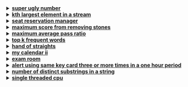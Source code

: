 <details>
<summary><strong><a href = "https://leetcode.com/problems/super-ugly-number/">super ugly number</a></strong></summary>

```cpp
class Solution {
public:
    int nthSuperUglyNumber(int n, vector<int>& primes) {
        priority_queue<long, vector<long>, greater<long>> pq;  // min_heap

        pq.push(1);
        long current_ugly = 0;

        for(int i = 0; i < n; i++) {
            current_ugly = pq.top();
            pq.pop();

            for(int prime : primes) {  // 2, 3, 5
                if(current_ugly <= INT_MAX / prime) // current_ugly = 12, prime = 2
                    pq.push(prime * current_ugly);  // [15, 16, 18, 20, 24, 25, 27]
                
                if(current_ugly % prime == 0)
                    break;
            }
        }
        return (int)current_ugly;
    }
};
```
</details>

<details>
<summary><strong><a href = "https://leetcode.com/problems/kth-largest-element-in-a-stream/">kth largest element in a stream</a></strong></summary>

```cpp
class KthLargest {
    int k;
    priority_queue<int, vector<int>, greater<int>> min_heap;
public:
    KthLargest(int k, vector<int>& nums) {
        this -> k = k;
        for(int &num : nums) 
            add(num);
    }
    
    int add(int val) {
        if(min_heap.size() < k)
            min_heap.push(val);
        else if (val > min_heap.top()) {
            min_heap.pop();
            min_heap.push(val);
        }
        return min_heap.top();
    }
};

/**
 * Your KthLargest object will be instantiated and called as such:
 * KthLargest* obj = new KthLargest(k, nums);
 * int param_1 = obj->add(val);
 */
```
</details>

<details>
<summary><strong><a href = "https://leetcode.com/problems/seat-reservation-manager/">seat reservation manager</a></strong></summary>

```cpp
class SeatManager {
public:
    priority_queue<int, vector<int>, greater<int>> min_heap;
    SeatManager(int n) {
        for(int i = 1; i <= n; i++)
            min_heap.push(i);
    }
    
    int reserve() {
        int seat = min_heap.top();
        min_heap.pop();
        return seat;
    }
    
    void unreserve(int seatNumber) {
        min_heap.push(seatNumber);
    }
};

/**
 * Your SeatManager object will be instantiated and called as such:
 * SeatManager* obj = new SeatManager(n);
 * int param_1 = obj->reserve();
 * obj->unreserve(seatNumber);
 */
```
</details>

<details>
<summary><strong><a href = "https://leetcode.com/problems/maximum-score-from-removing-stones/">maximum score from removing stones</a></strong></summary>

```cpp
class Solution {
public:
    int maximumScore(int a, int b, int c) {
        priority_queue<int> max_heap;
        max_heap.push(a);
        max_heap.push(b);
        max_heap.push(c);

        int res = 0, maxi1, maxi2;
        while(true) {
            maxi1 = max_heap.top();
            max_heap.pop();
            maxi2 = max_heap.top();
            max_heap.pop();

            if(maxi1 == 0 or maxi2 == 0)
                break;

            res++;
            max_heap.push(maxi1 - 1);
            max_heap.push(maxi2 - 1);
        }
        return res;
    }
};
```
</details>

<details>
<summary><strong><a href = "https://leetcode.com/problems/maximum-average-pass-ratio/">maximum average pass ratio</a></strong></summary>

```cpp
class Solution {
public:
    double maxAverageRatio(vector<vector<int>>& classes, int extraStudents) {
        priority_queue<pair<double, int>> max_heap;
        double avg = 0, res = 0;

        // calculating the potential increase if we add one extra student, find
        // the max among all pairs of classes
        for (int i = 0; i < classes.size(); i++) {
            double diff =
                ((double)(classes[i][0] + 1) / (double)(classes[i][1] + 1)) -
                (double)classes[i][0] / (double)classes[i][1];
            max_heap.push({diff, i});
        }

        // adding all extra students and re-calculate the potential difference,
        // find max between
        while (extraStudents--) {
            int i = max_heap.top().second;
            max_heap.pop();
            classes[i][0]++;
            classes[i][1]++;
            double diff =
                ((double)(classes[i][0] + 1) / (double)(classes[i][1] + 1)) -
                (double)classes[i][0] / (double)classes[i][1];
            max_heap.push({diff, i});
        }

        for (int i = 0; i < classes.size(); i++) {
            avg = (double)classes[i][0] / (double)classes[i][1];
            res += avg;
        }
        return res / classes.size();
    }
};
```
</details>

<details>
<summary><strong><a href = "https://leetcode.com/problems/top-k-frequent-words/">top k frequent words</a></strong></summary>

```cpp

```
</details>

<details>
<summary><strong><a href = "https://leetcode.com/problems/hand-of-straights/">hand of straights</a></strong></summary>

```cpp

```
</details>

<details>
<summary><strong><a href = "https://leetcode.com/problems/my-calendar-ii/">my calendar ii</a></strong></summary>

```cpp

```
</details>

<details>
<summary><strong><a href = "https://leetcode.com/problems/exam-room/">exam room</a></strong></summary>

```cpp

```
</details>

<details>
<summary><strong><a href = "https://leetcode.com/problems/alert-using-same-key-card-three-or-more-times-in-a-one-hour-period/">	alert using same key card three or more times in a one hour period</a></strong></summary>

```cpp

```
</details>

<details>
<summary><strong><a href = "https://leetcode.com/problems/number-of-distinct-substrings-in-a-string/">	number of distinct substrings in a string</a></strong></summary>

```cpp

```
</details>

<details>
<summary><strong><a href = "https://leetcode.com/problems/single-threaded-cpu/">single threaded cpu</a></strong></summary>

```cpp

```
</details>